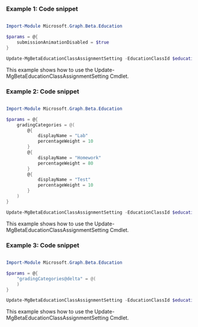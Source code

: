 ### Example 1: Code snippet

```powershell

Import-Module Microsoft.Graph.Beta.Education

$params = @{
	submissionAnimationDisabled = $true
}

Update-MgBetaEducationClassAssignmentSetting -EducationClassId $educationClassId -BodyParameter $params

```
This example shows how to use the Update-MgBetaEducationClassAssignmentSetting Cmdlet.

### Example 2: Code snippet

```powershell

Import-Module Microsoft.Graph.Beta.Education

$params = @{
	gradingCategories = @(
		@{
			displayName = "Lab"
			percentageWeight = 10
		}
		@{
			displayName = "Homework"
			percentageWeight = 80
		}
		@{
			displayName = "Test"
			percentageWeight = 10
		}
	)
}

Update-MgBetaEducationClassAssignmentSetting -EducationClassId $educationClassId -BodyParameter $params

```
This example shows how to use the Update-MgBetaEducationClassAssignmentSetting Cmdlet.

### Example 3: Code snippet

```powershell

Import-Module Microsoft.Graph.Beta.Education

$params = @{
	"gradingCategories@delta" = @(
	)
}

Update-MgBetaEducationClassAssignmentSetting -EducationClassId $educationClassId -BodyParameter $params

```
This example shows how to use the Update-MgBetaEducationClassAssignmentSetting Cmdlet.

